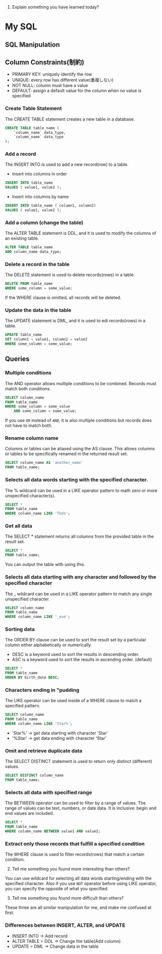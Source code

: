 
1) Explain something you have learned today?

# My SQL

## SQL Manipulation

## Column Constraints(制約)
- PRIMARY KEY: uniquely identify the row
- UNIQUE: every row has different value(重複しない)
- NOT NULL: column must have a value
- DEFAULT: assign a default value for the column when no value is specified

### Create Table Statement
The CREATE TABLE statement creates a new table in a database.
```SQL
CREATE TABLE table_name (
    `column_name` data_type,
    `column_name` data_type
);
```

### Add a record
The INSERT INTO is used to add a new record(row) to a table.
- Insert into columns in order
```SQL
INSERT INTO table_name
VALUES ( value1, value2 );
```
- Insert into columns by name
```SQL
INSERT INTO table_name ( column1, column2)
VALUES ( value1, value2 );
```

### Add a column (change the table)
The ALTER TABLE statement is DDL, and it is used to modify the columns of an existing table.
```SQL
ALTER TABLE table_name
ADD column_name data_type;
```

### Delete a record in the table
The DELETE statement is used to delete records(rows) in a table.
```SQL
DELETE FROM table_name
WHERE some_column = some_value;
```
If the WHERE clause is omitted, all records will be deleted.

### Update the data in the table
The UPDATE statement is DML, and it is used to edi records(rows) in a table.
```SQL
UPDATE table_name
SET column1 = value1, column2 = value2
WHERE some_column = some_value;
```

## Queries

### Multiple conditions
The AND operator allows multiple conditions to be combined.
Records must match both conditions.
```SQL
SELECT column_name
FROM table_name
WHERE some_column = some_value
    AND some_column = some_value;
```
If you use `OR` instead of `AND`, it is also multiple conditions but records does not have to match both.

### Rename column name
Columns or tables can be aliased using the AS clause. This allows columns or tables to be specifically renamed in the returned result set.
```SQL
SELECT column_name AS 'another_name'
FROM table_name;
```

### Selects all data words starting with the specified character.
The % wildcard can be used in a LIKE operator pattern to math zero or more unspecified character(s).
```SQL
SELECT *
FROM table_name
WHERE column_name LIKE 'The%';
```

### Get all data
The SELECT * statement returns all columns from the provided table in the result set.
```SQL
SELECT *
FROM table_name;
```
You can output the table with using this.

### Selects all data starting with any character and followed by the specified character
The _ wildcard can be used in a LIKE operator pattern to match any single unspecified character.
```SQL
SELECT column_name
FROM table_name
WHERE column_name LIKE '_ove';
```

### Sorting data
The ORDER BY clause can be used to sort the result set by a particular column either alphabetically or numerically.
- DESC is a keyword used to sort the results in descending order.
- ASC is a keyword used to sort the results in ascending order. (default)
```SQL
SELECT *
FROM table_name
ORDER BY birth_date DESC;
```

### Characters ending in "pudding
The LIKE operator can be used inside of a WHERE clause to match a specified pattern.
```SQL
SELECT column_name
FROM table_name
WHERE column_name LIKE 'Star%';
```
- 'Star%' -> get data starting with character 'Star'
- '%Star' -> get data ending with character 'Star'

### Omit and retrieve duplicate data
The SELECT DISTINCT statement is used to return only distinct (different) values.
```SQL
SELECT DISTINCT column_name
FROM table_name;
```

### Selects all data with specified range
The BETWEEN operator can be used to filter by a range of values. The range of values can be text, numbers, or date data.
It is inclusive: begin and end values are included.
```SQL
SELECT *
FROM table_name
WHERE column_name BETWEEN value1 AND value2;
```

### Extract only those records that fulfill a specified condition
The WHERE clause is used to filter records(rows) that match a certain condition.


2) Tell me something you found more interesting than others?

You can use wildcard for selecting all data words starting/ending with the specified character.
Also if you use `NOT` operator before using LIKE operator, you can specify the opposite of what you specified.


3) Tell me something you found more difficult than others?

These three are all similar manipulation for me, and make me confused at first.

### Differences between INSERT, ALTER, and UPDATE
- INSERT INTO -> Add record
- ALTER TABLE = DDL -> Change the table(Add column)
- UPDATE = DML -> Change data in the table